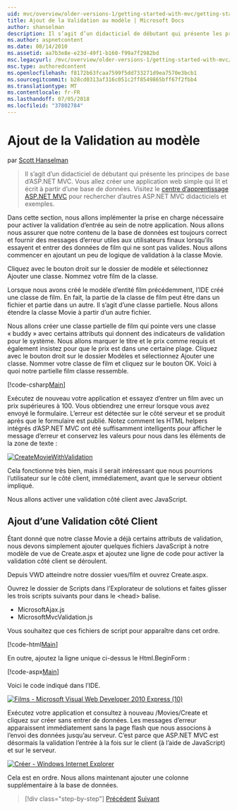 ```yaml
---
uid: mvc/overview/older-versions-1/getting-started-with-mvc/getting-started-with-mvc-part7
title: Ajout de la Validation au modèle | Microsoft Docs
author: shanselman
description: Il s’agit d’un didacticiel de débutant qui présente les principes de base d’ASP.NET MVC. Créer une application web simple qui lit et écrit à partir d’une base de données.
ms.author: aspnetcontent
ms.date: 08/14/2010
ms.assetid: aa7b3e8e-e23d-49f1-b160-f99a7f2982bd
msc.legacyurl: /mvc/overview/older-versions-1/getting-started-with-mvc/getting-started-with-mvc-part7
msc.type: authoredcontent
ms.openlocfilehash: f8172b63fcaa7599f5dd733271d9ea7570e3bcb1
ms.sourcegitcommit: b28cd0313af316c051c2ff8549865bff67f2fbb4
ms.translationtype: MT
ms.contentlocale: fr-FR
ms.lasthandoff: 07/05/2018
ms.locfileid: "37802784"
---
```

<a name="adding-validation-to-the-model"></a>Ajout de la Validation au modèle
====================
par [Scott Hanselman](https://github.com/shanselman)

> Il s’agit d’un didacticiel de débutant qui présente les principes de base d’ASP.NET MVC. Vous allez créer une application web simple qui lit et écrit à partir d’une base de données. Visitez le [centre d’apprentissage ASP.NET MVC](../../../index.md) pour rechercher d’autres ASP.NET MVC didacticiels et exemples.


Dans cette section, nous allons implémenter la prise en charge nécessaire pour activer la validation d’entrée au sein de notre application. Nous allons nous assurer que notre contenu de la base de données est toujours correct et fournir des messages d’erreur utiles aux utilisateurs finaux lorsqu’ils essayent et entrer des données de film qui ne sont pas valides. Nous allons commencer en ajoutant un peu de logique de validation à la classe Movie.

Cliquez avec le bouton droit sur le dossier de modèle et sélectionnez Ajouter une classe. Nommez votre film de la classe.

Lorsque nous avons créé le modèle d’entité film précédemment, l’IDE créé une classe de film. En fait, la partie de la classe de film peut être dans un fichier et partie dans un autre. Il s’agit d’une classe partielle. Nous allons étendre la classe Movie à partir d’un autre fichier.

Nous allons créer une classe partielle de film qui pointe vers une classe « buddy » avec certains attributs qui donnent des indicateurs de validation pour le système. Nous allons marquer le titre et le prix comme requis et également insistez pour que le prix est dans une certaine plage. Cliquez avec le bouton droit sur le dossier Modèles et sélectionnez Ajouter une classe. Nommer votre classe de film et cliquez sur le bouton OK. Voici à quoi notre partielle film classe ressemble.

[!code-csharp[Main](getting-started-with-mvc-part7/samples/sample1.cs)]

Exécutez de nouveau votre application et essayez d’entrer un film avec un prix supérieures à 100. Vous obtiendrez une erreur lorsque vous avez envoyé le formulaire. L’erreur est détectée sur le côté serveur et se produit après que le formulaire est publié. Notez comment les HTML helpers intégrés d’ASP.NET MVC ont été suffisamment intelligents pour afficher le message d’erreur et conservez les valeurs pour nous dans les éléments de la zone de texte :

[![CreateMovieWithValidation](getting-started-with-mvc-part7/_static/image2.png)](getting-started-with-mvc-part7/_static/image1.png)

Cela fonctionne très bien, mais il serait intéressant que nous pourrions l’utilisateur sur le côté client, immédiatement, avant que le serveur obtient impliqué.

Nous allons activer une validation côté client avec JavaScript.

## <a name="adding-client-side-validation"></a>Ajout d’une Validation côté Client

Étant donné que notre classe Movie a déjà certains attributs de validation, nous devons simplement ajouter quelques fichiers JavaScript à notre modèle de vue de Create.aspx et ajoutez une ligne de code pour activer la validation côté client se déroulent.

Depuis VWD atteindre notre dossier vues/film et ouvrez Create.aspx.

Ouvrez le dossier de Scripts dans l’Explorateur de solutions et faites glisser les trois scripts suivants pour dans le &lt;head&gt; balise.

- MicrosoftAjax.js
- MicrosoftMvcValidation.js

Vous souhaitez que ces fichiers de script pour apparaître dans cet ordre.

[!code-html[Main](getting-started-with-mvc-part7/samples/sample2.html)]

En outre, ajoutez la ligne unique ci-dessus le Html.BeginForm :

[!code-aspx[Main](getting-started-with-mvc-part7/samples/sample3.aspx)]

Voici le code indiqué dans l’IDE.

[![Films - Microsoft Visual Web Developer 2010 Express (10)](getting-started-with-mvc-part7/_static/image4.png)](getting-started-with-mvc-part7/_static/image3.png)

Exécutez votre application et consultez à nouveau /Movies/Create et cliquez sur créer sans entrer de données. Les messages d’erreur apparaissent immédiatement sans la page flash que nous associons à l’envoi des données jusqu’au serveur. C’est parce que ASP.NET MVC est désormais la validation l’entrée à la fois sur le client (à l’aide de JavaScript) et sur le serveur.

[![Créer - Windows Internet Explorer](getting-started-with-mvc-part7/_static/image6.png)](getting-started-with-mvc-part7/_static/image5.png)

Cela est en ordre. Nous allons maintenant ajouter une colonne supplémentaire à la base de données.

> [!div class="step-by-step"]
> [Précédent](getting-started-with-mvc-part6.md)
> [Suivant](getting-started-with-mvc-part8.md)
